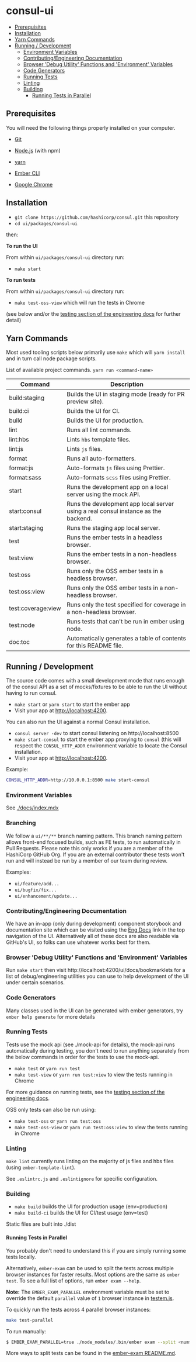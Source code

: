 # consul-ui

<!-- START doctoc generated TOC please keep comment here to allow auto update -->
<!-- DON'T EDIT THIS SECTION, INSTEAD RE-RUN doctoc TO UPDATE -->

- [Prerequisites](#prerequisites)
- [Installation](#installation)
- [Yarn Commands](#yarn-commands)
- [Running / Development](#running--development)
  - [Environment Variables](#environment-variables)
  - [Contributing/Engineering Documentation](#contributingengineering-documentation)
  - [Browser 'Debug Utility' Functions and 'Environment' Variables](#browser-debug-utility-functions-and-environment-variables)
  - [Code Generators](#code-generators)
  - [Running Tests](#running-tests)
  - [Linting](#linting)
  - [Building](#building)
    - [Running Tests in Parallel](#running-tests-in-parallel)

<!-- END doctoc generated TOC please keep comment here to allow auto update -->

## Prerequisites

You will need the following things properly installed on your computer.

- [Git](https://git-scm.com/)
- [Node.js](https://nodejs.org/) (with npm)

- [yarn](https://yarnpkg.com)
- [Ember CLI](https://ember-cli.com/)
- [Google Chrome](https://google.com/chrome/)

## Installation

- `git clone https://github.com/hashicorp/consul.git` this repository
- `cd ui/packages/consul-ui`

then:

**To run the UI**

From within `ui/packages/consul-ui` directory run:

- `make start`

**To run tests**

From within `ui/packages/consul-ui` directory run:

- `make test-oss-view` which will run the tests in Chrome

(see below and/or the [testing section of the engineering docs](./docs/testing.mdx) for
further detail)

## Yarn Commands

Most used tooling scripts below primarily use `make` which will `yarn install`
and in turn call node package scripts.

List of available project commands. `yarn run <command-name>`

| Command            | Description                                                                        |
| ------------------ | ---------------------------------------------------------------------------------- |
| build:staging      | Builds the UI in staging mode (ready for PR preview site).                         |
| build:ci           | Builds the UI for CI.                                                              |
| build              | Builds the UI for production.                                                      |
| lint               | Runs all lint commands.                                                            |
| lint:hbs           | Lints `hbs` template files.                                                        |
| lint:js            | Lints `js` files.                                                                  |
| format             | Runs all auto-formatters.                                                          |
| format:js          | Auto-formats `js` files using Prettier.                                            |
| format:sass        | Auto-formats `scss` files using Prettier.                                          |
| start              | Runs the development app on a local server using the mock API.                     |
| start:consul       | Runs the development app local server using a real consul instance as the backend. |
| start:staging      | Runs the staging app local server.                                                 |
| test               | Runs the ember tests in a headless browser.                                        |
| test:view          | Runs the ember tests in a non-headless browser.                                    |
| test:oss           | Runs only the OSS ember tests in a headless browser.                               |
| test:oss:view      | Runs only the OSS ember tests in a non-headless browser.                           |
| test:coverage:view | Runs only the test specified for coverage in a non-headless browser.               |
| test:node          | Runs tests that can't be run in ember using node.                                  |
| doc:toc            | Automatically generates a table of contents for this README file.                  |

## Running / Development

The source code comes with a small development mode that runs enough of the consul API
as a set of mocks/fixtures to be able to run the UI without having to run
consul.

- `make start` or `yarn start` to start the ember app
- Visit your app at [http://localhost:4200](http://localhost:4200).

You can also run the UI against a normal Consul installation.

- `consul server -dev` to start consul listening on http://localhost:8500
- `make start-consul` to start the ember app proxying to `consul` (this will
  respect the `CONSUL_HTTP_ADDR` environment variable to locate the Consul
  installation.
- Visit your app at [http://localhost:4200](http://localhost:4200).

Example:

```bash
CONSUL_HTTP_ADDR=http://10.0.0.1:8500 make start-consul
```

### Environment Variables

See [./docs/index.mdx](./docs/index.mdx#environment-variables)

### Branching

We follow a `ui/**/**` branch naming pattern. This branch naming pattern allows
front-end focused builds, such as FE tests, to run automatically in Pull
Requests. Please note this only works if you are a member of the HashiCorp
GitHub Org. If you are an external contributor these tests won't run and will
instead be run by a member of our team during review.

Examples:

- `ui/feature/add...`
- `ui/bugfix/fix...`
- `ui/enhancement/update...`

### Contributing/Engineering Documentation

We have an in-app (only during development) component storybook and
documentation site which can be visited using the [Eng
Docs](http://localhost:4200/ui/docs) link in the top navigation of the UI.
Alternatively all of these docs are also readable via GitHub's UI, so folks can
use whatever works best for them.

### Browser 'Debug Utility' Functions and 'Environment' Variables

Run `make start` then visit http://localhost:4200/ui/docs/bookmarklets for a
list of debug/engineering utilities you can use to help development of the UI
under certain scenarios.

### Code Generators

Many classes used in the UI can be generated with ember generators, try `ember help generate` for more details

### Running Tests

Tests use the mock api (see ./mock-api for details), the mock-api runs
automatically during testing, you don't need to run anything separately from
the below commands in order for the tests to use the mock-api.

- `make test` or `yarn run test`
- `make test-view` or `yarn run test:view` to view the tests running in Chrome

For more guidance on running tests, see the [testing section of the engineering docs](./docs/testing.mdx).

OSS only tests can also be run using:

- `make test-oss` or `yarn run test:oss`
- `make test-oss-view` or `yarn run test:oss:view` to view the tests running in Chrome

### Linting

`make lint` currently runs linting on the majority of js files and hbs files (using `ember-template-lint`).

See `.eslintrc.js` and `.eslintignore` for specific configuration.

### Building

- `make build` builds the UI for production usage (env=production)
- `make build-ci` builds the UI for CI/test usage (env=test)

Static files are built into ./dist

#### Running Tests in Parallel

You probably don't need to understand this if you are simply running some
tests locally.

Alternatively, `ember-exam` can be used to split the tests across multiple browser instances for faster results. Most options are the same as `ember test`. To see a full list of options, run `ember exam --help`.

**Note:** The `EMBER_EXAM_PARALLEL` environment variable must be set to override the default `parallel` value of `1` browser instance in [testem.js](./testem.js).

To quickly run the tests across 4 parallel browser instances:

```sh
make test-parallel
```

To run manually:

```sh
$ EMBER_EXAM_PARALLEL=true ./node_modules/.bin/ember exam --split <num> --parallel
```

More ways to split tests can be found in the [ember-exam README.md](https://github.com/trentmwillis/ember-exam/blob/master/README.md).
